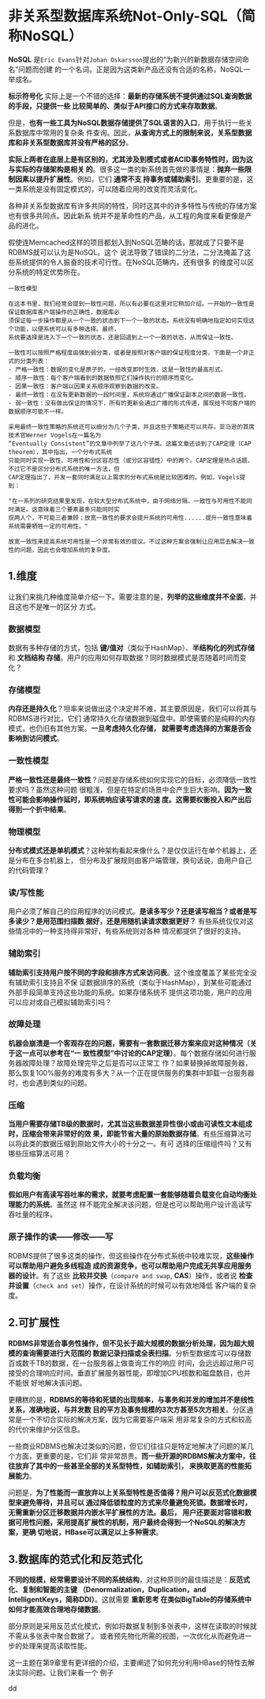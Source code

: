 非关系型数据库系统Not-Only-SQL（简称NoSQL）
================================================================================
**NoSQL** 是`Eric Evans`针对`Johan Oskarsson`提出的“为新兴的新数据存储空间命名”问题而创建
的一个名词。正是因为这类新产品还没有合适的名称，NoSQL一举成名。

**标示符号化** 实际上是一个不错的选择：**最新的存储系统不提供通过SQL查询数据的手段，只提供一些
比较简单的、类似于API接口的方式来存取数据**。

但是，**也有一些工具为NoSQL数据存储提供了SQL语言的入口**，用于执行一些关系数据库中常用的复杂条
件查询。因此，**从查询方式上的限制来说，关系型数据库和非关系型数据库并没有严格的区分**。

**实际上两者在底层上是有区别的，尤其涉及到模式或者ACID事务特性时，因为这与实际的存储架构是相关
的**。很多这一类的新系统首先做的事情是：**抛弃一些限制因素以提升扩展性**。例如，它们 **通常不支
持事务或辅助索引**。更重要的是，这一类系统是没有固定模式的，可以随着应用的改变而灵活变化。

各种非关系型数据库有许多共同的特性，同时这其中的许多特性与传统的存储方案也有很多共同点。因此新系
统并不是革命性的产品，从工程的角度来看更像是产品的进化。

假使连Memcached这样的项目都划入到NoSQL范畴的话，那就成了只要不是RDBMS就可以认为是NoSQL。这个
说法导致了错误的二分法，二分法掩盖了这些系统提供的令人振奋的技术可行性。在NoSQL范畴内，还有很多
的维度可以区分系统的特定优势所在。

```
一致性模型

在这本书里，我们经常会提到一致性问题，所以有必要在这里对它稍加介绍。一开始的一致性是保证数据库客户端操作的正确性，数据库必
须保证每一步操作都是从一个一致的状态到下一个一致的状态。系统没有明确地指定如何实现这个功能，以便系统可以有多种选择。最终，
系统要选择是进入下一个一致的状态，还是回退到上一个一致的状态，从而保证一致性。

一致性可以按照严格程度由强到弱分类，或者是按照对客户端的保证程度分类，下面是一个非正式的分类列表：
- 严格一致性：数据的变化是原子的，一经改变即时生效，这是一致性的最高形式。
- 顺序一致性：每个客户端看到的数据依照它们操作执行的顺序而变化。
- 因果一致性：客户端以因果关系顺序观察到数据的改变。
- 最终一致性：在没有更新数据的一段时间里，系统将通过广播保证副本之间的数据一致性。
- 弱一致性：没有做出保证的情况下，所有的更新会通过广播的形式传递，展现给不同客户端的数据顺序可能不一样。

采用最终一致性策略的系统还可以细分为几个子类，并且这些子策略还可以共存。亚马逊的首席技术官Werner Vogels在一篇名为
“Eventually Consistent”的文章中列举了这几个子类。这篇文章还谈到了CAP定理（CAP theorem），其中指出，一个分布式系统
只能同时实现一致性、可用性和分区容忍性（或分区容错性）中的两个。CAP定理是热点话题，不过它不是区分分布式系统的唯一方法，但
CAP定理指出了，开发一套同时满足以上需求的分布式系统是比较困难的。例如，Vogels提到：

"在一系列的研究结果里发现，在较大型分布式系统中，由于网络分隔，一致性与可用性不能同时满足。这意味着三个要素最多只能同时实
现两人个，不可能三者兼顾；放宽一致性的要求会提升系统的可用性......提升一致性意味着系统需要牺牲一定的可用性。"

放宽一致性来提高系统可用性是一个非常有效的提议。不过这种方案会强制让应用层去解决一致性的问题，因此也会增加系统的复杂度。
```

## 1.维度
让我们来挑几种维度简单介绍一下。需要注意的是，**列举的这些维度并不全面**，并且这也不是唯一的区分
方式。

### 数据模型
数据有多种存储的方式，包括 **键/值对**（类似于HashMap）、**半结构化的列式存储** 和 **文档结构
存储**。用户的应用如何存取数据？同时数据模式是否随着时间而变化？

### 存储模型
**内存还是持久化**？坦率来说做出这个决定并不难，其主要原因是，我们可以将其与RDBMS进行对比，它们
通常持久化存储数据到磁盘中。即使需要的是纯粹的内存模式，也仍旧有其他方案。**一旦考虑持久化存储，
就需要考虑选择的方案是否会影响到访问模式**。

### 一致性模型
**严格一致性还是最终一致性**？问题是存储系统如何实现它的目标，必须降低一致性要求吗？虽然这种问题
很粗浅，但是在特定的场景中会产生巨大影响。**因为一致性可能会影响操作延时，即系统响应读写请求的速
度。这需要权衡投入和产出后得到一个折中结果**。

### 物理模型
**分布式模式还是单机模式**？这种架构看起来像什么？是仅仅运行在单个机器上，还是分布在多台机器上，
但分布及扩展规则由客户端管理，换句话说，由用户自己的代码管理？

### 读/写性能
用户必须了解自己的应用程序的访问模式。**是读多写少？还是读写相当？或者是写多读少？是用范围扫描数
据好，还是用随机读请求数据更好？** 有些系统仅仅对这些情况中的一种支持得非常好，有些系统则对各种
情况都提供了很好的支持。

### 辅助索引
**辅助索引支持用户按不同的字段和排序方式来访问表**。这个维度覆盖了某些完全没有辅助索引支持且不保
证数据排序的系统（类似于HashMap），到某些可能通过外部手段简单支持这些功能的系统。如果存储系统不
提供这项功能，用户的应用可以应对或自己模拟辅助索引吗？

### 故障处理
**机器会崩溃是一个客观存在的问题，需要有一套数据迁移方案来应对这种情况（关于这一点可以参考在“一
致性模型”中讨论的CAP定理）**。每个数据存储如何进行服务器故障处理？故障处理完毕之后是否可以正常工
作？如果替换掉故障服务器，那么恢复100%服务的难度有多大？从一个正在提供服务的集群中卸载一台服务器
时，也会遇到类似的问题。

### 压缩
**当用户需要存储TB级的数据时，尤其当这些数据差异性很小或由可读性文本组成时，压缩会带来非常好的效
果，即能节省大量的原始数据存储**。有些压缩算法可以将此类的数据压缩到原始文件大小的十分之一。有可
选择的压缩组件吗？又有哪些压缩算法可用？

### 负载均衡
**假如用户有高读写吞吐率的需求，就要考虑配置一套能够随着负载变化自动均衡处理能力的系统**。虽然这
样不能完全解决该问题，但是也可以帮助用户设计高读写吞吐量的程序。

### 原子操作的读——修改——写
RDBMS提供了很多这类的操作，但这些操作在分布式系统中较难实现，**这些操作可以帮助用户避免多线程造
成的资源竞争，也可以帮助用户完成无共享应用服务器的设计**。有了这些 **比较并交换**（`compare and swap`,
**CAS**）操作，或者说 **检查并设置**（`check and set`）操作，在设计系统的时候可以有效地降低
客户端的复杂度。

## 2.可扩展性
**RDBMS非常适合事务性操作，但不见长于超大规模的数据分析处理，因为超大规模的查询需要进行大范围的
数据记录扫描或全表扫描**。分析型数据库可以存储数百或数千TB的数据，在一台服务器上做查询工作的响应
时间，会远远超过用户可接受的合理响应时间。垂直扩展服务器性能，即增加CPU核数和磁盘数目，也并不能很
好地解决该问题。

更糟糕的是，**RDBMS的等待和死锁的出现频率，与事务和并发的增加并不是线性关系，准确地说，与并发数
目的平方及事务规模的3次方甚至5次方相关**。分区通常是一个不切合实际的解决方案，因为它需要客户端采
用非常复杂的方式和较高的代价来维护分区信息。

一些商业RDBMS也解决过类似的问题，但它们往往只是特定地解决了问题的某几个方面，更重要的是，它们非
常非常昂贵。**而一些开源的RDBMS解决方案中，往往放弃了其中的一些甚至全部的关系型特性，如辅助索引，
来换取更高的性能拓展能力**。

问题是，**为了性能而一直放弃以上关系型特性是否值得？用户可以反范式化数据模型来避免等待，并且可以
通过降低锁粒度的方式来尽量避免死锁。数据增长时，无需重新分区迁移数据并内嵌水平扩展性的方法。最后，
用户还要面对容错和数据可用性问题，采用提高扩展性的机制，用户最终会得到一个NoSQL的解决方案，更确
切地说，HBase可以满足以上多种需求**。

## 3.数据库的范式化和反范式化
**不同的规模，经常需要设计不同的系统结构**，对这种原则的最佳描述是：**反范式化、复制和智能的主键
（Denormalization，Duplication，and IntelligentKeys，简称DDI）**。这就需要 **重新思考
在类似BigTable的存储系统中如何才能高效合理地存储数据**。

部分原则是采用反范式化模式，例如将数据复制到多张表中，这样在读取的时候就不需从多张表中聚合数据了。
或者预先物化所需的视图，一次优化从而避免进一步的处理来提高读取性能。

这一主题在第9章里有更详细的介绍，主要阐述了如何充分利用HBase的特性去解决实际问题。让我们来看一个
例子






















































dd
